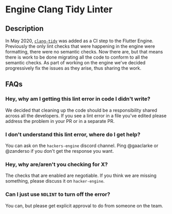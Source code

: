 # Engine Clang Tidy Linter

## Description

In May 2020, [`clang-tidy`](https://clang.llvm.org/extra/clang-tidy/) was added as a CI step to the Flutter Engine.  Previously the only lint checks that were happening in the engine were formatting, there were no semantic checks.  Now there are, but that means there is work to be done migrating all the code to conform to all the semantic checks.  As part of working on the engine we've decided progressively fix the issues as they arise, thus sharing the work.

## FAQs

### Hey, why am I getting this lint error in code I didn't write?

We decided that cleaning up the code should be a responsibility shared across all the developers.  If you see a lint error in a file you've edited please address the problem in your PR or in a separate PR.

### I don't understand this lint error, where do I get help?

You can ask on the `hackers-engine` discord channel.  Ping @gaaclarke or @zanderso if you don't get the response you want.

### Hey, why are/aren't you checking for X?

The checks that are enabled are negotiable.  If you think we are missing something, please discuss it on `hacker-engine`.

### Can I just use `NOLINT` to turn off the error?

You can, but please get explicit approval to do from someone on the team.